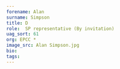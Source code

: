 ```yaml
---
forename: Alan
surname: Simpson
title: D
role:  SP representative (By invitation)
uag_sort: 61
org: EPCC *
image_src: Alan Simpson.jpg
bio: 
tags: 
---
```

